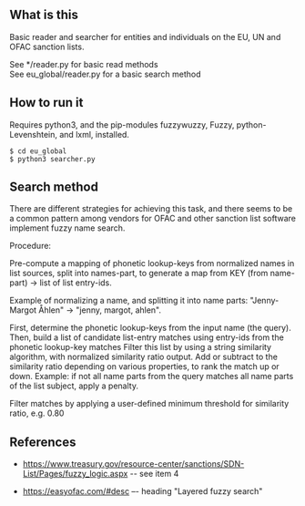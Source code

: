 What is this
-----
Basic reader and searcher for entities and individuals on the EU, UN and OFAC sanction lists.

See */reader.py for basic read methods  
See eu_global/reader.py for a basic search method

How to run it
-----
Requires python3, and the pip-modules 
fuzzywuzzy, Fuzzy, python-Levenshtein, and lxml, installed.

    $ cd eu_global
    $ python3 searcher.py

Search method
-----
There are different strategies for achieving this task, and there seems to be a common pattern among vendors for OFAC and other sanction list software implement fuzzy name search.  

Procedure:

Pre-compute a mapping of phonetic lookup-keys from normalized names in list sources, split into names-part, to generate a map from KEY (from name-part) -> list of list entry-ids.

Example of normalizing a name, and splitting it into name parts: "Jenny-Margot Åhlen" -> "jenny, margot, ahlen".

First, determine the phonetic lookup-keys from the input name (the query). 
Then, build a list of candidate list-entry matches using entry-ids from the phonetic lookup-key matches
Filter this list by using a string similarity algorithm, with normalized similarity ratio output. 
Add or subtract to the similarity ratio depending on various properties, to rank the match up or down.
Example: if not all name parts from the query matches all name parts of the list subject, apply a penalty.   

Filter matches by applying a user-defined minimum threshold for similarity ratio, e.g. 0.80   
 


References
---- 
- https://www.treasury.gov/resource-center/sanctions/SDN-List/Pages/fuzzy_logic.aspx -- see item 4

- https://easyofac.com/#desc –- heading "Layered fuzzy search"
